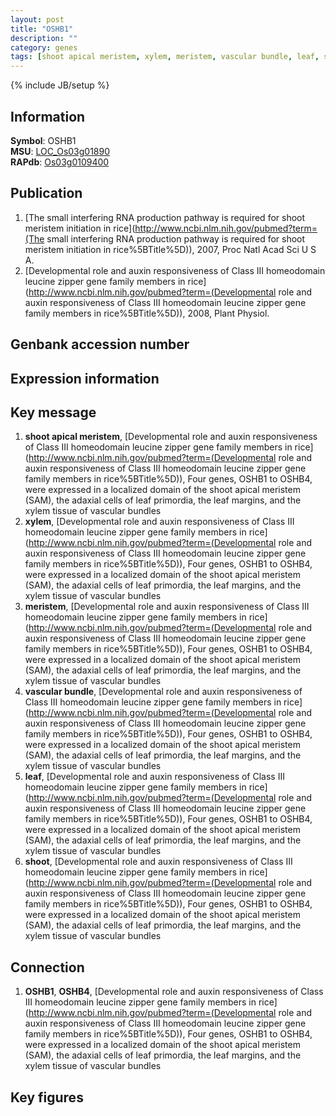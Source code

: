 ```yaml
---
layout: post
title: "OSHB1"
description: ""
category: genes
tags: [shoot apical meristem, xylem, meristem, vascular bundle, leaf, shoot]
---
```

{% include JB/setup %}

## Information
__Symbol__: OSHB1  
__MSU__: [LOC_Os03g01890](http://rice.plantbiology.msu.edu/cgi-bin/ORF_infopage.cgi?orf=LOC_Os03g01890)  
__RAPdb__: [Os03g0109400](http://rapdb.dna.affrc.go.jp/viewer/gbrowse_details/irgsp1?name=Os03g0109400)  

## Publication
1. [The small interfering RNA production pathway is required for shoot meristem initiation in rice](http://www.ncbi.nlm.nih.gov/pubmed?term=(The small interfering RNA production pathway is required for shoot meristem initiation in rice%5BTitle%5D)), 2007, Proc Natl Acad Sci U S A.
2. [Developmental role and auxin responsiveness of Class III homeodomain leucine zipper gene family members in rice](http://www.ncbi.nlm.nih.gov/pubmed?term=(Developmental role and auxin responsiveness of Class III homeodomain leucine zipper gene family members in rice%5BTitle%5D)), 2008, Plant Physiol.

## Genbank accession number

## Expression information

## Key message
1. __shoot apical meristem__, [Developmental role and auxin responsiveness of Class III homeodomain leucine zipper gene family members in rice](http://www.ncbi.nlm.nih.gov/pubmed?term=(Developmental role and auxin responsiveness of Class III homeodomain leucine zipper gene family members in rice%5BTitle%5D)),  Four genes, OSHB1 to OSHB4, were expressed in a localized domain of the shoot apical meristem (SAM), the adaxial cells of leaf primordia, the leaf margins, and the xylem tissue of vascular bundles
2. __xylem__, [Developmental role and auxin responsiveness of Class III homeodomain leucine zipper gene family members in rice](http://www.ncbi.nlm.nih.gov/pubmed?term=(Developmental role and auxin responsiveness of Class III homeodomain leucine zipper gene family members in rice%5BTitle%5D)),  Four genes, OSHB1 to OSHB4, were expressed in a localized domain of the shoot apical meristem (SAM), the adaxial cells of leaf primordia, the leaf margins, and the xylem tissue of vascular bundles
3. __meristem__, [Developmental role and auxin responsiveness of Class III homeodomain leucine zipper gene family members in rice](http://www.ncbi.nlm.nih.gov/pubmed?term=(Developmental role and auxin responsiveness of Class III homeodomain leucine zipper gene family members in rice%5BTitle%5D)),  Four genes, OSHB1 to OSHB4, were expressed in a localized domain of the shoot apical meristem (SAM), the adaxial cells of leaf primordia, the leaf margins, and the xylem tissue of vascular bundles
4. __vascular bundle__, [Developmental role and auxin responsiveness of Class III homeodomain leucine zipper gene family members in rice](http://www.ncbi.nlm.nih.gov/pubmed?term=(Developmental role and auxin responsiveness of Class III homeodomain leucine zipper gene family members in rice%5BTitle%5D)),  Four genes, OSHB1 to OSHB4, were expressed in a localized domain of the shoot apical meristem (SAM), the adaxial cells of leaf primordia, the leaf margins, and the xylem tissue of vascular bundles
5. __leaf__, [Developmental role and auxin responsiveness of Class III homeodomain leucine zipper gene family members in rice](http://www.ncbi.nlm.nih.gov/pubmed?term=(Developmental role and auxin responsiveness of Class III homeodomain leucine zipper gene family members in rice%5BTitle%5D)),  Four genes, OSHB1 to OSHB4, were expressed in a localized domain of the shoot apical meristem (SAM), the adaxial cells of leaf primordia, the leaf margins, and the xylem tissue of vascular bundles
6. __shoot__, [Developmental role and auxin responsiveness of Class III homeodomain leucine zipper gene family members in rice](http://www.ncbi.nlm.nih.gov/pubmed?term=(Developmental role and auxin responsiveness of Class III homeodomain leucine zipper gene family members in rice%5BTitle%5D)),  Four genes, OSHB1 to OSHB4, were expressed in a localized domain of the shoot apical meristem (SAM), the adaxial cells of leaf primordia, the leaf margins, and the xylem tissue of vascular bundles

## Connection
1. __OSHB1__, __OSHB4__, [Developmental role and auxin responsiveness of Class III homeodomain leucine zipper gene family members in rice](http://www.ncbi.nlm.nih.gov/pubmed?term=(Developmental role and auxin responsiveness of Class III homeodomain leucine zipper gene family members in rice%5BTitle%5D)),  Four genes, OSHB1 to OSHB4, were expressed in a localized domain of the shoot apical meristem (SAM), the adaxial cells of leaf primordia, the leaf margins, and the xylem tissue of vascular bundles

## Key figures



